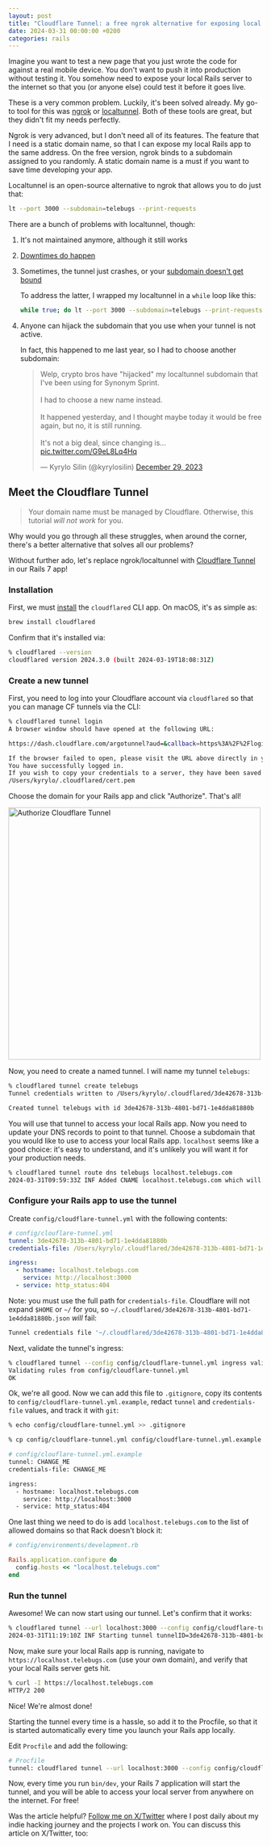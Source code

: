 ```yaml
---
layout: post
title: "Cloudflare Tunnel: a free ngrok alternative for exposing local Rails apps to the internet"
date: 2024-03-31 00:00:00 +0200
categories: rails
---
```


Imagine you want to test a new page that you just wrote the code for against a
real mobile device. You don't want to push it into production without testing
it. You somehow need to expose your local Rails server to the internet so that
you (or anyone else) could test it before it goes live.

These is a very common problem. Luckily, it's been solved already. My go-to tool
for this was [ngrok][ngrok] or [localtunnel][localtunnel]. Both of these tools
are great, but they didn't fit my needs perfectly.

Ngrok is very advanced, but I don't need all of its features. The feature that I
need is a static domain name, so that I can expose my local Rails app to the
same address. On the free version, ngrok binds to a subdomain assigned to you
randomly. A static domain name is a must if you want to save time developing
your app.

Localtunnel is an open-source alternative to ngrok that allows you to do just
that:

```sh
lt --port 3000 --subdomain=telebugs --print-requests
```

There are a bunch of problems with localtunnel, though:

1. It's not maintained anymore, although it still works
2. [Downtimes do happen](https://github.com/localtunnel/localtunnel/issues/619)
3. Sometimes, the tunnel just crashes, or your [subdomain doesn't get bound](https://github.com/localtunnel/localtunnel/issues/248)

   To address the latter, I wrapped my localtunnel in a `while` loop like this:

   ```sh
   while true; do lt --port 3000 --subdomain=telebugs --print-requests; sleep 1; done
   ```

4. Anyone can hijack the subdomain that you use when your tunnel is not active.

   In fact, this happened to me last year, so I had to choose another subdomain:

   <blockquote class="twitter-tweet"><p lang="en" dir="ltr">Welp, crypto bros have &quot;hijacked&quot; my localtunnel subdomain that I&#39;ve been using for Synonym Sprint.<br><br>I had to choose a new name instead.<br><br>It happened yesterday, and I thought maybe today it would be free again, but no, it is still running.<br><br>It&#39;s not a big deal, since changing is… <a href="https://t.co/G9eL8Lq4Hq">pic.twitter.com/G9eL8Lq4Hq</a></p>&mdash; Kyrylo Silin (@kyrylosilin) <a href="https://twitter.com/kyrylosilin/status/1740650930842878247?ref_src=twsrc%5Etfw">December 29, 2023</a></blockquote> <script async src="https://platform.twitter.com/widgets.js" charset="utf-8"></script>

## Meet the Cloudflare Tunnel

> Your domain name must be managed by Cloudflare. Otherwise, this tutorial
> _will not work_ for you.

Why would you go through all these struggles, when around the corner, there's a
better alternative that solves all our problems?

Without further ado, let's replace ngrok/localtunnel with
[Cloudflare Tunnel][cftunnel] in our Rails 7 app!

### Installation

First, we must [install](https://developers.cloudflare.com/cloudflare-one/connections/connect-networks/downloads/) the `cloudflared` CLI app. On macOS, it's as simple as:

```sh
brew install cloudflared
```

Confirm that it's installed via:

```sh
% cloudflared --version
cloudflared version 2024.3.0 (built 2024-03-19T18:08:31Z)
```

### Create a new tunnel

First, you need to log into your Cloudflare account via `cloudflared` so that
you can manage CF tunnels via the CLI:

```sh
% cloudflared tunnel login
A browser window should have opened at the following URL:

https://dash.cloudflare.com/argotunnel?aud=&callback=https%3A%2F%2Flogin.cloudflareaccess.org%2F0n1R7UqQdRd7vR3D4CT3D4wzHoB0-63_RZ63vSVzIhakw%3D

If the browser failed to open, please visit the URL above directly in your browser.
You have successfully logged in.
If you wish to copy your credentials to a server, they have been saved to:
/Users/kyrylo/.cloudflared/cert.pem
```

Choose the domain for your Rails app and click "Authorize". That's all!

<img src="https://imgur.com/dkBJM0X.png" style="height: 500px" alt="Authorize Cloudflare Tunnel">

Now, you need to create a named tunnel. I will name my tunnel `telebugs`:

```sh
% cloudflared tunnel create telebugs
Tunnel credentials written to /Users/kyrylo/.cloudflared/3de42678-313b-4801-bd71-1e4dda81880b.json. cloudflared chose this file based on where your origin certificate was found. Keep this file secret. To revoke these credentials, delete the tunnel.

Created tunnel telebugs with id 3de42678-313b-4801-bd71-1e4dda81880b
```

You will use that tunnel to access your local Rails app. Now you need to update
your DNS records to point to that tunnel. Choose a subdomain that you would like
to use to access your local Rails app. `localhost` seems like a good choice:
it's easy to understand, and it's unlikely you will want it for your production
needs.

```sh
% cloudflared tunnel route dns telebugs localhost.telebugs.com
2024-03-31T09:59:33Z INF Added CNAME localhost.telebugs.com which will route to this tunnel tunnelID=3de42678-313b-4801-bd71-1e4dda81880b
```

### Configure your Rails app to use the tunnel

Create `config/cloudflare-tunnel.yml` with the following contents:

```yml
# config/clouflare-tunnel.yml
tunnel: 3de42678-313b-4801-bd71-1e4dda81880b
credentials-file: /Users/kyrylo/.cloudflared/3de42678-313b-4801-bd71-1e4dda81880b.json

ingress:
  - hostname: localhost.telebugs.com
    service: http://localhost:3000
  - service: http_status:404
```

Note: you must use the full path for `credentials-file`. Cloudflare will not
expand `$HOME` or `~/` for you, so
`~/.cloudflared/3de42678-313b-4801-bd71-1e4dda81880b.json` _will_ fail:

```sh
Tunnel credentials file '~/.cloudflared/3de42678-313b-4801-bd71-1e4dda81880b.json' doesn't exist or is not a file
```

Next, validate the tunnel's ingress:

```sh
% cloudflared tunnel --config config/cloudflare-tunnel.yml ingress validate telebugs
Validating rules from config/cloudflare-tunnel.yml
OK
```

Ok, we're all good. Now we can add this file to `.gitignore`, copy its contents
to `config/cloudflare-tunnel.yml.example`, redact `tunnel` and
`credentials-file` values, and track it with `git`:

```sh
% echo config/cloudflare-tunnel.yml >> .gitignore
```

```sh
% cp config/cloudflare-tunnel.yml config/cloudflare-tunnel.yml.example
```

```sh
# config/clouflare-tunnel.yml.example
tunnel: CHANGE_ME
credentials-file: CHANGE_ME

ingress:
  - hostname: localhost.telebugs.com
    service: http://localhost:3000
  - service: http_status:404
```

One last thing we need to do is add `localhost.telebugs.com` to the list of
allowed domains so that Rack doesn't block it:

```rb
# config/environments/development.rb

Rails.application.configure do
  config.hosts << "localhost.telebugs.com"
end
```

### Run the tunnel

Awesome! We can now start using our tunnel. Let's confirm that it works:

```sh
% cloudflared tunnel --url localhost:3000 --config config/cloudflare-tunnel.yml run telebugs
2024-03-31T11:19:10Z INF Starting tunnel tunnelID=3de42678-313b-4801-bd71-1e4dda81880b
```

Now, make sure your local Rails app is running, navigate to
`https://localhost.telebugs.com` (use your own domain), and verify that your
local Rails server gets hit.

```sh
% curl -I https://localhost.telebugs.com
HTTP/2 200
```

Nice! We're almost done!

Starting the tunnel every time is a hassle, so add it to the Procfile, so that
it is started automatically every time you launch your Rails app locally.

Edit `Procfile` and add the following:

```sh
# Procfile
tunnel: cloudflared tunnel --url localhost:3000 --config config/cloudflared-tunnel.yml run telebugs
```

Now, every time you run `bin/dev`, your Rails 7 application will start the
tunnel, and you will be able to access your local server from anywhere on the
internet. For free!

Was the article helpful? [Follow me on X/Twitter](https://x.com/kyrylosilin)
where I post daily about my indie hacking journey and the projects I work on.
You can discuss this article on X/Twitter, too:

<link>

[ngrok]: https://ngrok.com
[localtunnel]: https://github.com/localtunnel/localtunnel
[cftunnel]: https://www.cloudflare.com/products/tunnel/
